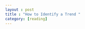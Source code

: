 ```yaml
---
layout : post
title : "How to Identify a Trend "
category: [reading]
---
```




[1]: https://fxssi.com/how-to-identify-a-trend-in-the-forex-market "How to Identify a Trend in the Forex"

[2]: https://www.tradeciety.com/how-to-know-direction-of-the-trend/ "Tranding with Trend"
